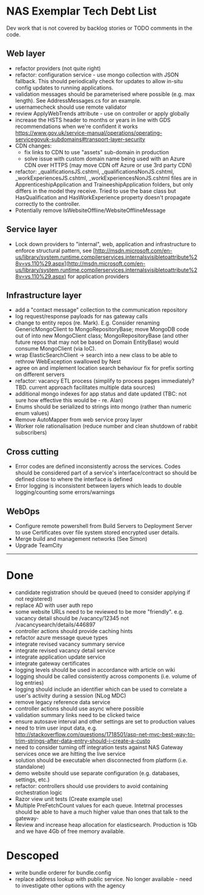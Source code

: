 # NAS Exemplar Tech Debt List #

Dev work that is not covered by backlog stories or TODO comments in the code. 

## Web layer ##

- refactor providers (not quite right)
- refactor: configuration service - use mongo collection with JSON fallback. This should periodically check for updates to allow in-situ config updates to running applications.
- validation messages should be parameterised where possible (e.g. max length). See AddressMessages.cs for an example.
- usernamecheck should use remote validator
- review ApplyWebTrends attribute - use on controller or apply globally  
- increase the HSTS header to months or years in line with GDS recommendations when we're confident it works https://www.gov.uk/service-manual/operations/operating-servicegovuk-subdomains#transport-layer-security
- CDN changes:
    - fix links to CDN to use "assets" sub-domain in production
    - solve issue with custom domain name being used with an Azure CDN over HTTPS (may move CDN off Azure or use 3rd party CDN)
- refactor: _qualificationsJS.cshtml, _qualificationsNonJS.cshtml, _workExperiencesJS.cshtml, _workExperiencesNonJS.cshtml files are in ApprenticeshipApplication and TraineeshipApplication folders, but only differs in the model they receive. Tried to use the base class but HasQualification and HasWorkExperience property doesn't propagate correctly to the controller.
- Potentially remove IsWebsiteOffline/WebsiteOfflineMessage

## Service layer ##

- Lock down providers to "internal", web, application and infrastructure to enforce structural pattern, see [http://msdn.microsoft.com/en-us/library/system.runtime.compilerservices.internalsvisibletoattribute%28v=vs.110%29.aspx](http://msdn.microsoft.com/en-us/library/system.runtime.compilerservices.internalsvisibletoattribute%28v=vs.110%29.aspx) for application providers

## Infrastructure layer ##

- add a "contact message" collection to the communication repository
- log request/response payloads for nas gateway calls
- change to entity repos (re. Mark). E.g. Consider renaming GenericMongoClient to MongoRepositoryBase; move MongoDB code out of into new MongoClient class; MongoRepositoryBase (and other future repos that may not be based on Domain EntityBase) would consume MongoClient (via IoC).
- wrap ElasticSearchClient -> search into a new class to be able to rethrow WebException swallowed by Nest
- agree on and implement location search behaviour fix for prefix sorting on different servers
- refactor: vacancy ETL process (simplify to process pages immediately? TBD. current approach facilitates multiple data sources)
- additional mongo indexes for app status and date updated (TBC: not sure how effective this would be - re. Alan)
- Enums should be serialized to strings into mongo (rather than numeric enum values)
- Remove AutoMapper from web service proxy layer
- Worker role rationalisation (reduce number and clean shutdown of rabbit subscribers)

## Cross cutting ##

- Error codes are defined inconsistently across the services. Codes should be considered part of a service's interface/contract so should be defined close to where the interface is defined
- Error logging is inconsistent between layers which leads to double logging/counting some errors/warnings

## WebOps

- Configure remote powershell from Build Servers to Deployment Server to use Certificates over file system stored encrypted user details.   
- Merge build and management networks (See Simon)
- Upgrade TeamCity


----------

# Done #

- candidate registration should be queued (need to consider applying if not registered)
- replace AD with user auth repo
- some website URLs need to be reviewed to be more "friendly". e.g. vacancy detail should be /vacancy/12345 not /vacancysearch/details/446897
- controller actions should provide caching hints
- refactor azure message queue types
- integrate revised vacancy summary service
- integrate revised vacancy detail service
- integrate application update service
- integrate gateway certificates
- logging levels should be used in accordance with article on wiki
- logging should be called consistently across components (i.e. volume of log entries)
- logging should include an identifier which can be used to correlate a user's activity during a session (NLog MDC)
- remove legacy reference data service
- controller actions should use async where possible
- validation summary links need to be clicked twice
- ensure autosave interval and other settings are set to production values
- need to trim user input data, e.g. http://stackoverflow.com/questions/1718501/asp-net-mvc-best-way-to-trim-strings-after-data-entry-should-i-create-a-custo
- need to consider turning off integration tests against NAS Gateway services once we are hitting the live service
- solution should be executable when disconnected from platform (i.e. standalone)
- demo website should use separate configuration (e.g. databases, settings, etc.)
- refactor: controllers should use providers to avoid containing orchestration logic
- Razor view unit tests (Create example use)
- Multiple PreFetchCount values for each queue. Intetrnal processes should be able to have a much higher value than ones that talk to the gateway- 
- Review and increase heap allocation for elasticsearch. Production is 1Gb and we have 4Gb of free memory available.

# Descoped #

- write bundle orderer for bundle.config
- replace address lookup with public service. No longer available - need to investigate other options with the agency
